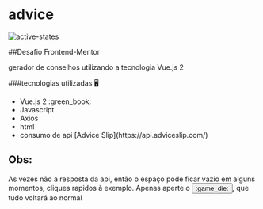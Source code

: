 # advice

![active-states](https://user-images.githubusercontent.com/93801199/156046024-cbaefcfc-ed93-4daa-a8d2-9a1d2c511099.jpg)

##Desafio Frontend-Mentor

<p>
  gerador de conselhos utilizando a tecnologia Vue.js 2
</p>

###tecnologias utilizadas :desktop_computer:

<ul>
  <li> Vue.js 2 :green_book:
  <li> Javascript
  <li> Axios
  <li> html  
  <li> consumo de api [Advice Slip](https://api.adviceslip.com/) 
</ul>  

## Obs:

<p> 
  As vezes não a resposta da api, então o espaço pode ficar vazio em alguns momentos, cliques rapidos à exemplo.
  Apenas aperte o <button>:game_die:</button>, que tudo voltará ao normal
</p>  

